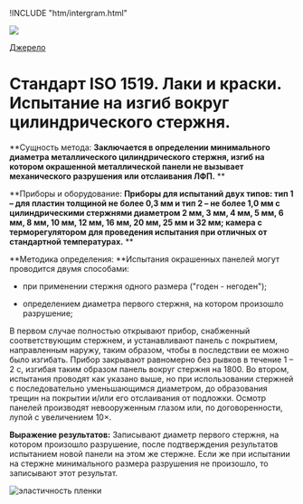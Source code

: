 
!INCLUDE "htm/intergram.html"

![](https://chart.googleapis.com/chart?chs=180x180&amp;cht=qr&amp;chl=https://pp.vokov.tk/%D0%B2%D0%B8%D0%B1%D1%96%D1%80_%D1%84%D0%B0%D1%80%D0%B1%D0%B8.html) 

[Джерело](http://vseokraskah.net/standart-iso-1519 "Permalink to Стандарт ISO 1519. Лаки и краски. Испытание на изгиб вокруг цилиндрического стержня.")

# Стандарт ISO 1519. Лаки и краски. Испытание на изгиб вокруг цилиндрического стержня.

**Сущность метода: **Заключается в определении минимального диаметра металлического цилиндрического стержня, изгиб на котором окрашенной металлической панели не вызывает механического разрушения или отслаивания ЛФП.** **

**Приборы и оборудование: **Приборы для испытаний двух типов: тип 1 – для пластин толщиной не более 0,3 мм и тип 2 – не более 1,0 мм с цилиндрическими стержнями диаметром 2 мм, 3 мм, 4 мм, 5 мм, 6 мм, 8 мм, 10 мм, 12 мм, 16 мм, 20 мм, 25 мм и 32 мм; камера с терморегулятором для проведения испытания при отличных от стандартной температурах.** **

**Методика определения: **Испытания окрашенных панелей могут проводится двумя способами:

-  при применении стержня одного размера ("годен - негоден");

-  определением диаметра первого стержня, на котором произошло разрушение;

В первом случае полностью открывают прибор, снабженный соответствующим  стержнем, и устанавливают панель с покрытием, направленным наружу, таким  образом, чтобы в последствии ее можно было изгибать. Прибор закрывают  равномерно без рывков в течение 1 – 2 с, изгибая таким образом панель вокруг стержня на 1800. Во втором, испытания проводят как указано выше, но при использовании стержней  с последовательно уменьшающимся диаметром, до образования трещин на покрытии и/или его отслаивания от подложки. Осмотр панелей производят невооруженным глазом или, по договоренности, лупой с увеличением 10×.

**Выражение результатов:** Записывают диаметр первого стержня, на котором произошло разрушение, после подтверждения результатов испытанием новой панели на этом же стержне. Если же при испытании на стержне минимального размера разрушения не произошло, то записывают этот результат.

![][1]

[1]: http://vseokraskah.net/wp-content/uploads/2011/09/эластичность-пленки.jpg "эластичность пленки"

  